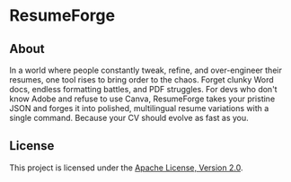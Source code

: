# ResumeForge

## About

In a world where people constantly tweak, refine, and over-engineer their resumes,
one tool rises to bring order to the chaos. Forget clunky Word docs, endless formatting
battles, and PDF struggles. For devs who don't know Adobe and refuse to use Canva, ResumeForge
takes your pristine JSON and forges it into polished, multilingual resume variations with a 
single command. Because your CV should evolve as fast as you.

## License

This project is licensed under the [Apache License, Version 2.0](LICENSE).